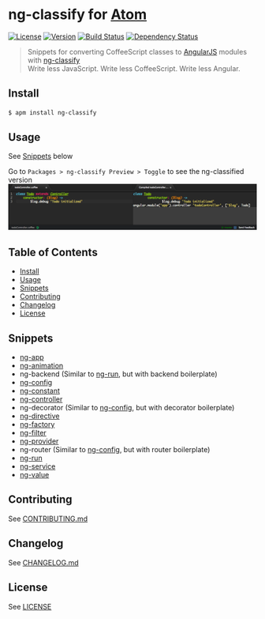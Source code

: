 # ng-classify for [Atom](https://atom.io/)
[![License][license-image]][license-url]
[![Version][version-image]][version-url]
[![Build Status][build-image]][build-url]
[![Dependency Status][dependencies-image]][dependencies-url]
> Snippets for converting CoffeeScript classes to [AngularJS](http://angularjs.org/) modules with [ng-classify](https://github.com/CaryLandholt/ng-classify)  
> Write less JavaScript. Write less CoffeeScript. Write less Angular.


## Install
```bash
$ apm install ng-classify
```


## Usage
See [Snippets](#snippets) below

Go to `Packages > ng-classify Preview > Toggle` to see the ng-classified version
![](screenshot.png)


## Table of Contents
* [Install](#install)
* [Usage](#usage)
* [Snippets](#snippets)
* [Contributing](#contributing)
* [Changelog](#changelog)
* [License](#license)


## Snippets
* [ng-app](https://github.com/CaryLandholt/ng-classify/blob/master/README.md#app)
* [ng-animation](https://github.com/CaryLandholt/ng-classify/blob/master/README.md#animation)
* ng-backend (Similar to [ng-run](https://github.com/CaryLandholt/ng-classify/blob/master/README.md#run), but with backend boilerplate)
* [ng-config](https://github.com/CaryLandholt/ng-classify/blob/master/README.md#config)
* [ng-constant](https://github.com/CaryLandholt/ng-classify/blob/master/README.md#constant)
* [ng-controller](https://github.com/CaryLandholt/ng-classify/blob/master/README.md#controller)
* ng-decorator (Similar to [ng-config](https://github.com/CaryLandholt/ng-classify/blob/master/README.md#config), but with decorator boilerplate)
* [ng-directive](https://github.com/CaryLandholt/ng-classify/blob/master/README.md#directive)
* [ng-factory](https://github.com/CaryLandholt/ng-classify/blob/master/README.md#factory)
* [ng-filter](https://github.com/CaryLandholt/ng-classify/blob/master/README.md#filter)
* [ng-provider](https://github.com/CaryLandholt/ng-classify/blob/master/README.md#provider)
* ng-router (Similar to [ng-config](https://github.com/CaryLandholt/ng-classify/blob/master/README.md#config), but with router boilerplate)
* [ng-run](https://github.com/CaryLandholt/ng-classify/blob/master/README.md#run)
* [ng-service](https://github.com/CaryLandholt/ng-classify/blob/master/README.md#service)
* [ng-value](https://github.com/CaryLandholt/ng-classify/blob/master/README.md#value)


## Contributing
See [CONTRIBUTING.md](CONTRIBUTING.md)


## Changelog
See [CHANGELOG.md](CHANGELOG.md)


## License
See [LICENSE](LICENSE)


[build-image]:            http://img.shields.io/travis/CaryLandholt/atom-ng-classify-preview.svg?style=flat
[build-url]:              http://travis-ci.org/CaryLandholt/atom-ng-classify-preview

[dependencies-image]:     http://img.shields.io/gemnasium/CaryLandholt/atom-ng-classify-preview.svg?style=flat
[dependencies-url]:       https://gemnasium.com/CaryLandholt/atom-ng-classify-preview

[license-image]:          http://img.shields.io/badge/license-MIT-blue.svg?style=flat
[license-url]:            LICENSE

[version-image]:          http://img.shields.io/github/tag/CaryLandholt/atom-ng-classify-preview.svg?style=flat
[version-url]:            https://github.com/CaryLandholt/atom-ng-classify-preview/tags